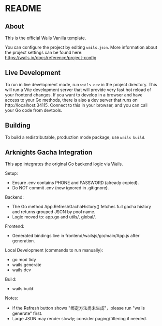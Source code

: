 # README

## About

This is the official Wails Vanilla template.

You can configure the project by editing `wails.json`. More information about the project settings can be found
here: https://wails.io/docs/reference/project-config

## Live Development

To run in live development mode, run `wails dev` in the project directory. This will run a Vite development
server that will provide very fast hot reload of your frontend changes. If you want to develop in a browser
and have access to your Go methods, there is also a dev server that runs on http://localhost:34115. Connect
to this in your browser, and you can call your Go code from devtools.

## Building

To build a redistributable, production mode package, use `wails build`.

## Arknights Gacha Integration

This app integrates the original Go backend logic via Wails.

Setup:
- Ensure .env contains PHONE and PASSWORD (already copied).
- Do NOT commit .env (now ignored in .gitignore).

Backend:
- The Go method App.RefreshGachaHistory() fetches full gacha history and returns grouped JSON by pool name.
- Logic moved to: app.go and utils/, global/.

Frontend:
- Generated bindings live in frontend/wailsjs/go/main/App.js after generation.

Local Development (commands to run manually):
- go mod tidy
- wails generate
- wails dev

Build:
- wails build

Notes:
- If the Refresh button shows "绑定方法尚未生成"，please run "wails generate" first.
- Large JSON may render slowly; consider paging/filtering if needed.
